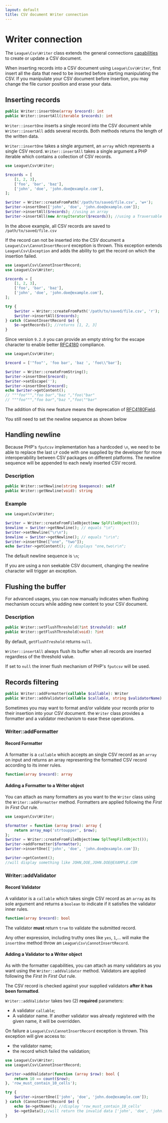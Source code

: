 ```yaml
---
layout: default
title: CSV document Writer connection
---
```


# Writer connection

The `League\Csv\Writer` class extends the general connections [capabilities](/9.0/connections/) to create or update a CSV document.

<p class="message-warning">When inserting records into a CSV document using <code>League\Csv\Writer</code>, first insert all the data that need to be inserted before starting manipulating the CSV. If you manipulate your CSV document before insertion, you may change the file cursor position and erase your data.</p>

## Inserting records

```php
public Writer::insertOne(array $record): int
public Writer::insertAll(iterable $records): int
```

`Writer::insertOne` inserts a single record into the CSV document while `Writer::insertAll` adds several records. Both methods returns the length of the written data.

`Writer::insertOne` takes a single argument, an `array` which represents a single CSV record.
`Writer::insertAll` takes a single argument a PHP iterable which contains a collection of CSV records.

```php
use League\Csv\Writer;

$records = [
    [1, 2, 3],
    ['foo', 'bar', 'baz'],
    ['john', 'doe', 'john.doe@example.com'],
];

$writer = Writer::createFromPath('/path/to/saved/file.csv', 'w+');
$writer->insertOne(['john', 'doe', 'john.doe@example.com']);
$writer->insertAll($records); //using an array
$writer->insertAll(new ArrayIterator($records)); //using a Traversable object
```

In the above example, all CSV records are saved to `/path/to/saved/file.csv`

If the record can not be inserted into the CSV document a `League\Csv\CannotInsertRecord` exception is thrown. This exception extends `League\Csv\Exception` and adds the ability to get the record on which the insertion failed.

```php
use League\Csv\CannotInsertRecord;
use League\Csv\Writer;

$records = [
    [1, 2, 3],
    ['foo', 'bar', 'baz'],
    ['john', 'doe', 'john.doe@example.com'],
];

try {
    $writer = Writer::createFromPath('/path/to/saved/file.csv', 'r');
    $writer->insertAll($records);
} catch (CannotInsertRecord $e) {
    $e->getRecords(); //returns [1, 2, 3]
}
```

<p class="message-info">Since version <code>9.2.0</code> you can provide an empty string for the escape character to enable better <a href="https://tools.ietf.org/html/rfc4180">RFC4180</a> compliance.</p>

```php
use League\Csv\Writer;

$record = ['"foo"', 'foo bar', 'baz ', 'foo\\"bar'];

$writer = Writer::createFromString();
$writer->insertOne($record);
$writer->setEscape('');
$writer->insertOne($record);
echo $writer->getContent();
// """foo""","foo bar","baz ","foo\"bar"
// """foo""","foo bar","baz ","foo\""bar"
```

<p class="message-notice">The addition of this new feature means the deprecation of <a href="/9.0/interoperability/rfc4180-field/">RFC4180Field</a>.</p>

<p class="message-notice">You still need to set the newline sequence as shown below</p>

## Handling newline

Because PHP's `fputcsv` implementation has a hardcoded `\n`, we need to be able to replace the last `LF` code with one supplied by the developer for more interoperability between CSV packages on different platforms. The newline sequence will be appended to each newly inserted CSV record.

### Description

```php
public Writer::setNewline(string $sequence): self
public Writer::getNewline(void): string
```

### Example

```php
use League\Csv\Writer;

$writer = Writer::createFromFileObject(new SplFileObject());
$newline = $writer->getNewline(); // equals "\n";
$writer->setNewline("\r\n");
$newline = $writer->getNewline(); // equals "\r\n";
$writer->insertOne(["one", "two"]);
echo $writer->getContent(); // displays "one,two\r\n";
```

<p class="message-info">The default newline sequence is <code>\n</code>;</p>
<p class="message-warning">If you are using a non seekable CSV document, changing the newline character will trigger an exception.</p>

## Flushing the buffer

For advanced usages, you can now manually indicates when flushing mechanism occurs while adding new content to your CSV document.

### Description

```php
public Writer::setFlushThreshold(?int $treshold): self
public Writer::getFlushThreshold(void): ?int
```

By default, `getFlushTreshold` returns `null`.

<p class="message-info"><code>Writer::insertAll</code> always flush its buffer when all records are inserted regardless of the threshold value.</p>

<p class="message-info">If set to <code>null</code> the inner flush mechanism of PHP's <code>fputcsv</code> will be used.</p>

## Records filtering

```php
public Writer::addFormatter(callable $callable): Writer
public Writer::addValidator(callable $callable, string $validatorName): Writer
```

Sometimes you may want to format and/or validate your records prior to their insertion into your CSV document. the `Writer` class provides a formatter and a validator mechanism to ease these operations.

### Writer::addFormatter

#### Record Formatter

A formatter is a `callable` which accepts an single CSV record as an `array` on input and returns an array representing the formatted CSV record according to its inner rules.

```php
function(array $record): array
```

#### Adding a Formatter to a Writer object

You can attach as many formatters as you want to the `Writer` class using the `Writer::addFormatter` method. Formatters are applied following the *First In First Out* rule.

```php
use League\Csv\Writer;

$formatter = function (array $row): array {
    return array_map('strtoupper', $row);
};
$writer = Writer::createFromFileObject(new SplTempFileObject());
$writer->addFormatter($formatter);
$writer->insertOne(['john', 'doe', 'john.doe@example.com']);

$writer->getContent();
//will display something like JOHN,DOE,JOHN.DOE@EXAMPLE.COM
```

### Writer::addValidator

#### Record Validator

A validator is a `callable` which takes single CSV record as an `array` as its sole argument and returns a `boolean` to indicate if it satisfies the validator inner rules.

```php
function(array $record): bool
```

The validator **must** return `true` to validate the submitted record.

Any other expression, including truthy ones like `yes`, `1`,... will make the `insertOne` method throw an `League\Csv\CannotInsertRecord`.

#### Adding a Validator to a Writer object

As with the formatter capabilities, you can attach as many validators as you want using the `Writer::addValidator` method. Validators are applied following the *First In First Out* rule.

<p class="message-warning">The CSV record is checked against your supplied validators <strong>after it has been formatted</strong>.</p>

`Writer::addValidator` takes two (2) **required** parameters:

- A validator `callable`;
- A validator name. If another validator was already registered with the given name, it will be overridden.

On failure a `League\Csv\CannotInsertRecord` exception is thrown.
This exception will give access to:

- the validator name;
- the record which failed the validation;

```php
use League\Csv\Writer;
use League\Csv\CannotInsertRecord;

$writer->addValidator(function (array $row): bool {
    return 10 == count($row);
}, 'row_must_contain_10_cells');

try {
    $writer->insertOne(['john', 'doe', 'john.doe@example.com']);
} catch (CannotInsertRecord $e) {
    echo $e->getName(); //display 'row_must_contain_10_cells'
    $e->getData();//will return the invalid data ['john', 'doe', 'john.doe@example.com']
}
```
